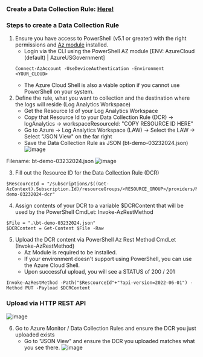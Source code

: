 ### Create a Data Collection Rule: [Here!](https://learn.microsoft.com/en-us/rest/api/monitor/data-collection-rules/create?view=rest-monitor-2022-06-01&tabs=HTTP)

### Steps to create a Data Collection Rule
1. Ensure you have access to PowerShell (v5.1 or greater) with the right permissions and [Az module](https://learn.microsoft.com/en-us/powershell/azure/install-azure-powershell?view=azps-11.4.0) installed.
   * Login via the CLI using the PowerShell AZ module [ENV: AzureCloud (default) | AzureUSGovernment]
   ```console
   Connect-AzAccount -UseDeviceAuthentication -Environment <YOUR_CLOUD>
   ```
   * The Azure Cloud Shell is also a viable option if you cannot use PowerShell on your system.
3. Define the rule, what you want to collection and the destination where the logs will reside (Log Analytics Workspace)
   * Get the Resource Id of your Log Analytics Workspace
   * Copy that Resource Id to your Data Collection Rule (DCR) -> logAnalytics -> workspaceResourceId: "COPY RESOURCE ID HERE"
   * Go to Azure -> Log Analytics Workspace (LAW) -> Select the LAW -> Select "JSON View" on the far right
   * Save the Data Collection Rule as JSON (bt-demo-03232024.json)
![image](https://github.com/dcodev1702/azure_ama_logging/assets/32214072/bf041a64-b087-4551-972a-746e52db5136)

Filename: bt-demo-03232024.json
![image](https://github.com/dcodev1702/azure_ama_logging/assets/32214072/6502200a-f09f-494a-820d-9be6bb890db8)

3. Fill out the Resource ID for the Data Collection Rule (DCR)
```console
$RescourceId = "/subscriptions/$((Get-AzContext).Subscription.Id)/resourceGroups/<RESOURCE_GROUP>/providers/Microsoft.Insights/dataCollectionRules/bt-demo-03232024-dcr"
```
4. Assign contents of your DCR to a variable $DCRContent that will be used by the PowerShell CmdLet: Invoke-AzRestMethod
```console
$File = ".\bt-demo-03232024.json"
$DCRContent = Get-Content $File -Raw
```
5. Upload the DCR content via PowerShell Az Rest Method CmdLet (Invoke-AzRestMethod)
   * Az Module is required to be installed.
   * If your environment doesn't support using PowerShell, you can use the Azure Cloud Shell.
   * Upon successful upload, you will see a STATUS of 200 / 201
```console
Invoke-AzRestMethod -Path("$RescourceId"+"?api-version=2022-06-01") -Method PUT -Payload $DCRContent
```
### Upload via HTTP REST API
![image](https://github.com/dcodev1702/azure_ama_logging/assets/32214072/ff1f01ea-5654-4267-bac2-58977729f1c5)

6. Go to Azure Monitor / Data Collection Rules and ensure the DCR you just uploaded exists
   * Go to "JSON View" and ensure the DCR you uploaded matches what you see there.
   ![image](https://github.com/dcodev1702/azure_ama_logging/assets/32214072/6f366e42-ebaa-42f4-8cfe-74a942fede79)



